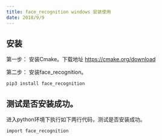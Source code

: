 ```yaml
---
title: face_recognition windows 安装使用
date: 2018/9/9
---
```


## 安装

第一步： 安装Cmake。下载地址 https://cmake.org/download

第二步： 安装face_recognition。

```
pip3 install face_recognition
```

## 测试是否安装成功。  
进入python环境下执行如下两行代码，测试是否安装成功。

```
import face_recognition
```
